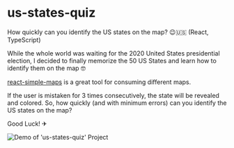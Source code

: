 # us-states-quiz
How quickly can you identify the US states on the map? 😉🇺🇸 (React, TypeScript)

While the whole world was waiting for the 2020 United States presidential election, I decided to finally memorize the 50 US States and learn how to identify them on the map 🤓


[react-simple-maps](https://www.react-simple-maps.io/) is a great tool for consuming different maps.


If the user is mistaken for 3 times consecutively, the state will be revealed and colored.
So, how quickly (and with minimum errors) can you identify the US states on the map?

Good Luck! ✈

![Demo of 'us-states-quiz' Project](/us-states-quiz.gif)
